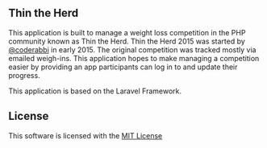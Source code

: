 ## Thin the Herd

This application is built to manage a weight loss competition in the PHP community known as Thin the Herd. Thin the Herd 2015 was started by [@coderabbi](https://twitter.com/coderabbi) in early 2015. The original competition was tracked mostly via emailed weigh-ins. This application hopes to make managing a competition easier by providing an app participants can log in to and update their progress.

This application is based on the Laravel Framework.

## License

This software is licensed with the [MIT License](http://opensource.org/licenses/MIT)
